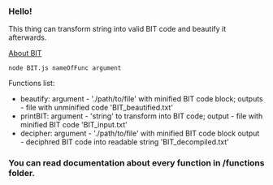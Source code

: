 ### Hello!

This thing can transform string into valid BIT code and beautify it afterwards.

[About BIT](http://www.dangermouse.net/esoteric/bit.html)

``` 
node BIT.js nameOfFunc argument
```
Functions list:
- beautify:
  argument - './path/to/file' with minified BIT code block;
  outputs  - file with unminified code 'BIT_beautified.txt'
- printBIT:
  argument - 'string' to transform into BIT code;
  output   - file with minified BIT code 'BIT_input.txt'
- decipher:
  argument - './path/to/file' with minified BIT code block
  output   - deciphred BIT code into readable string 'BIT_decompiled.txt'

### You can read documentation about every function in /functions folder.